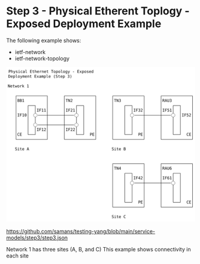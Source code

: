 # Step 3 - Physical Etherent Toplogy - Exposed Deployment Example
The following example shows:

- ietf-network
- ietf-network-topology

![step3 Figure](https://github.com/samans/testing-yang/blob/main/service-models/step3/step3-diagram1.svg)

https://github.com/samans/testing-yang/blob/main/service-models/step3/step3.json

Network 1 has three sites (A, B, and C)
This example shows connectivity in each site
